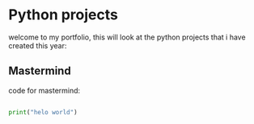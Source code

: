# Python projects

welcome to my portfolio, this will look at the python projects that i have created this year:

## Mastermind
code for mastermind:

```python

print("helo world")

``````